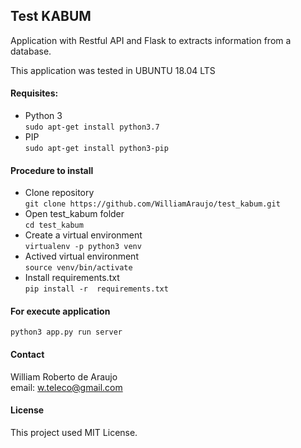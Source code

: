 ## Test KABUM

Application with Restful API and Flask to extracts information from a database.

This application was tested in UBUNTU 18.04 LTS  

#### Requisites: 
* Python 3 \
```sudo apt-get install python3.7```
* PIP \
```sudo apt-get install python3-pip```

#### Procedure to install
* Clone repository \
``` git clone https://github.com/WilliamAraujo/test_kabum.git  ```
* Open test_kabum folder  
``` cd test_kabum ```
* Create a virtual environment \
``` virtualenv -p python3 venv ```
* Actived virtual environment \
``` source venv/bin/activate ```
* Install requirements.txt \
``` pip install -r  requirements.txt ```

#### For execute application
``` python3 app.py run server  ```

#### Contact
William Roberto de Araujo \
email: w.teleco@gmail.com

#### License
This project used MIT License. 



